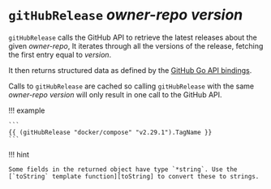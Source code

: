 # `gitHubRelease` *owner-repo* *version*

`gitHubRelease` calls the GitHub API to retrieve the latest releases about
the given *owner-repo*, It iterates through all the versions of the release,
fetching the first entry equal to *version*.

It then returns structured data as defined by the [GitHub Go API bindings][bindings].

Calls to `gitHubRelease` are cached so calling `gitHubRelease` with
the same *owner-repo* *version* will only result in one call to the GitHub API.

!!! example

    ```
    {{ (gitHubRelease "docker/compose" "v2.29.1").TagName }}
    ```

!!! hint

    Some fields in the returned object have type `*string`. Use the
    [`toString` template function][toString] to convert these to strings.

[bindings]: https://pkg.go.dev/github.com/google/go-github/v61/github#RepositoryRelease
[toString]: ../functions/toString.md
